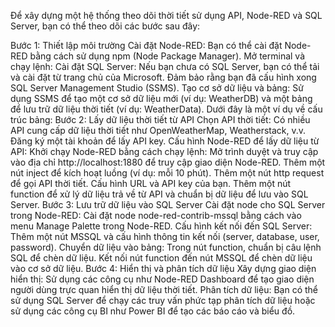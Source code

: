 Để xây dựng một hệ thống theo dõi thời tiết sử dụng API, Node-RED và SQL Server, bạn có thể theo dõi các bước sau đây:

Bước 1: Thiết lập môi trường
Cài đặt Node-RED: Bạn có thể cài đặt Node-RED bằng cách sử dụng npm (Node Package Manager). Mở terminal và chạy lệnh:
Cài đặt SQL Server: Nếu bạn chưa có SQL Server, bạn có thể tải và cài đặt từ trang chủ của Microsoft. Đảm bảo rằng bạn đã cấu hình xong SQL Server Management Studio (SSMS).
Tạo cơ sở dữ liệu và bảng: Sử dụng SSMS để tạo một cơ sở dữ liệu mới (ví dụ: WeatherDB) và một bảng để lưu trữ dữ liệu thời tiết (ví dụ: WeatherData). Dưới đây là một ví dụ về cấu trúc bảng:
Bước 2: Lấy dữ liệu thời tiết từ API
Chọn API thời tiết: Có nhiều API cung cấp dữ liệu thời tiết như OpenWeatherMap, Weatherstack, v.v. Đăng ký một tài khoản để lấy API key.
Cấu hình Node-RED để lấy dữ liệu từ API:
Khởi chạy Node-RED bằng cách chạy lệnh:
Mở trình duyệt và truy cập vào địa chỉ http://localhost:1880 để truy cập giao diện Node-RED.
Thêm một nút inject để kích hoạt luồng (ví dụ: mỗi 10 phút).
Thêm một nút http request để gọi API thời tiết. Cấu hình URL và API key của bạn.
Thêm một nút function để xử lý dữ liệu trả về từ API và chuẩn bị dữ liệu để lưu vào SQL Server.
Bước 3: Lưu trữ dữ liệu vào SQL Server
Cài đặt node cho SQL Server trong Node-RED: Cài đặt node node-red-contrib-mssql bằng cách vào menu Manage Palette trong Node-RED.
Cấu hình kết nối đến SQL Server:
Thêm một nút MSSQL và cấu hình thông tin kết nối (server, database, user, password).
Chuyển dữ liệu vào bảng:
Trong nút function, chuẩn bị câu lệnh SQL để chèn dữ liệu.
Kết nối nút function đến nút MSSQL để chèn dữ liệu vào cơ sở dữ liệu.
Bước 4: Hiển thị và phân tích dữ liệu
Xây dựng giao diện hiển thị: Sử dụng các công cụ như Node-RED Dashboard để tạo giao diện người dùng trực quan hiển thị dữ liệu thời tiết.
Phân tích dữ liệu: Bạn có thể sử dụng SQL Server để chạy các truy vấn phức tạp phân tích dữ liệu hoặc sử dụng các công cụ BI như Power BI để tạo các báo cáo và biểu đồ.
